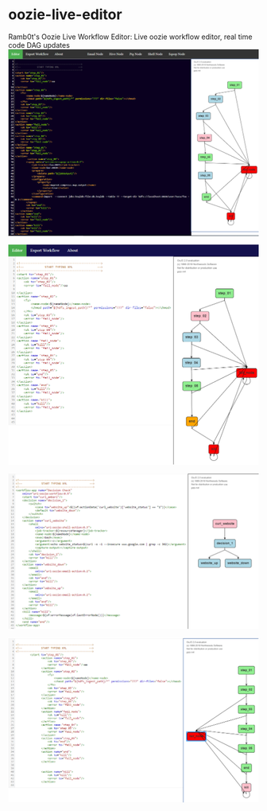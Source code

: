 # oozie-live-editor
Ramb0t's Oozie Live Workflow Editor: Live oozie workflow editor, real time code DAG updates
![alt text](https://raw.githubusercontent.com/jpetro416/oozie-live-editor/master/img/oozie-live-editor-v1.0.8.PNG)

![alt text](https://raw.githubusercontent.com/jpetro416/oozie-live-editor/master/img/oozie-live4.png)

![alt text](https://raw.githubusercontent.com/jpetro416/oozie-live-editor/master/img/oozie-live.png)

![alt text](https://raw.githubusercontent.com/jpetro416/oozie-live-editor/master/img/oozie-live2.png)

